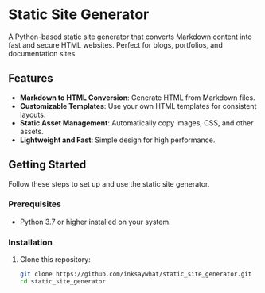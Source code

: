 # Static Site Generator

A Python-based static site generator that converts Markdown content into fast and secure HTML websites. Perfect for blogs, portfolios, and documentation sites.

## Features

- **Markdown to HTML Conversion**: Generate HTML from Markdown files.
- **Customizable Templates**: Use your own HTML templates for consistent layouts.
- **Static Asset Management**: Automatically copy images, CSS, and other assets.
- **Lightweight and Fast**: Simple design for high performance.

## Getting Started

Follow these steps to set up and use the static site generator.

### Prerequisites

- Python 3.7 or higher installed on your system.

### Installation

1. Clone this repository:
   ```bash
   git clone https://github.com/inksaywhat/static_site_generator.git
   cd static_site_generator
